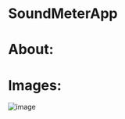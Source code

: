 # SoundMeterApp

# About:

# Images:

![image](https://user-images.githubusercontent.com/70342090/123939619-fa2a4100-d9a0-11eb-9d20-a14f5a1282cd.png)
